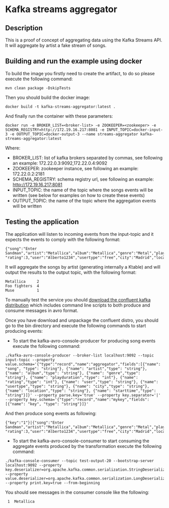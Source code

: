 # Kafka streams aggregator

## Description

This is a proof of concept of aggregating data using the Kafka Streams API. It will aggregate by artist a fake stream of songs.


## Building and run the example using docker

To build the image you firstly need to create the artifact, to do so please execute the following command:

```
mvn clean package -DskipTests
```

Then you should build the docker image:

```
docker build -t kafka-streams-aggregator:latest .
```

And finally run the container with these parameters:

```
docker run -e BROKER_LIST=<broker-list> -e ZOOKEEPER=<zookeeper> -e SCHEMA_REGISTRY=http://172.19.16.217:8081 -e INPUT_TOPIC=docker-input-3 -e OUTPUT_TOPIC=docker-output-3 --name streams-aggregator kafka-streams-aggregator:latest
```

Where:


* BROKER_LIST: list of kafka brokers separated by commas, see following an example: 172.22.0.3:9092,172.22.0.4:9092
* ZOOKEEPER: zookeeper instance, see following an example: 172.22.0.2:2181
* SCHEMA_REGISTRY: schema registry url, see following an example: http://172.19.16.217:8081
* INPUT_TOPIC: the name of the topic where the songs events will be written (see below for examples on how to create these events)
* OUTPUT_TOPIC: the name of the topic where the aggregation events will be written

## Testing the application

The application will listen to incoming events from the input-topic and it expects the events to comply with the following format:

```
{"song":"Enter Sandman","artist":"Metallica","album":"Metallica","genre":"Metal","playduration":140, "rating":3,"user":"Alberto1234","usertype":"free","city":"Madrid","location":"Madrid","starttime":"20:30:12"}
```

It will aggregate the songs by artist (generating internally a Ktable) and will output the results to the output topic, with the following format:

```
Metallica     2
Foo fighters  4
Muse          1
```

To manually test the service you should [download the confluent kafka distribution](http://packages.confluent.io/archive/3.0/confluent-3.0.1-2.11.tar.gz) which includes command line scripts to both produce and consume messages in avro format.

Once you have download and unpackage the confluent distro, you should go to the bin directory and execute the following commands to start producing events:

* To start the kafka-avro-console-producer for producing song events execute the following command:
 
```
./kafka-avro-console-producer --broker-list localhost:9092 --topic input-topic --property value.schema='{"type":"record","name":"aggregator","fields":[{"name": "song", "type": "string"}, {"name": "artist","type": "string"}, {"name": "album","type": "string"}, {"name": "genre","type": "string"}, {"name": "playduration","type": "int"}, {"name": "rating","type": "int"}, {"name": "user","type": "string"}, {"name": "usertype","type": "string"}, {"name": "city","type": "string"}, {"name": "location","type": "string"}, {"name": "starttime","type": "string"}]}' --property parse.key='true' --property key.separator='|' --property key.schema='{"type":"record","name":"mykey","fields":[{"name": "key", "type": "string"}]}'
```

And then produce song events as following:
 
```
{"key":"1"}|{"song":"Enter Sandman","artist":"Metallica","album":"Metallica","genre":"Metal","playduration":140, "rating":3,"user":"Alberto1234","usertype":"free","city":"Madrid","location":"Madrid","starttime":"20:30:12"}
```

 
 * To start the kafka-avro-console-consumer to start consuming the aggregate events produced by the transformation execute the following command:
 
 ```
./kafka-console-consumer --topic test-output-20 --bootstrap-server localhost:9092 --property key.deserializer=org.apache.kafka.common.serialization.StringDeserializer --property value.deserializer=org.apache.kafka.common.serialization.LongDeserializer --property print.key=true --from-beginning
 ```
 
You should see messages in the consumer console like the following:
 
```
 1  Metallica
```